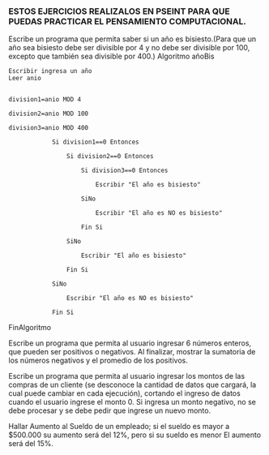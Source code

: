 ### ESTOS EJERCICIOS REALIZALOS EN PSEINT PARA QUE PUEDAS PRACTICAR EL PENSAMIENTO COMPUTACIONAL.

Escribe un programa que permita saber si un año es bisiesto.(Para que un año sea bisiesto debe ser divisible por 4 y no debe ser divisible por 100, excepto que también sea divisible por 400.)
Algoritmo añoBis

	Escribir ingresa un año
	Leer anio
  
	
	division1=anio MOD 4 
  
	division2=anio MOD 100 
  
	division3=anio MOD 400
	
				Si division1==0 Entonces
        
					Si division2==0 Entonces
          
						Si division3==0 Entonces
            
							Escribir "El año es bisiesto"
              
						SiNo
            
							Escribir "El año es NO es bisiesto"
              
						Fin Si
            
					SiNo
          
						Escribir "El año es bisiesto"
            
					Fin Si
          
				SiNo
        
					Escribir "El año es NO es bisiesto"
          
				Fin Si

FinAlgoritmo


Escribe un programa que permita al usuario ingresar 6 números enteros, que pueden ser positivos o negativos. Al finalizar, mostrar la sumatoria de los números negativos y el promedio de los positivos.

Escribe un programa que permita al usuario ingresar los montos de las compras de un cliente (se desconoce la cantidad de datos que cargará, la cual puede cambiar en cada ejecución), cortando el ingreso de datos cuando el usuario ingrese el monto 0. Si ingresa un monto negativo, no se debe procesar y se debe pedir que ingrese un nuevo monto.

Hallar Aumento al Sueldo de un empleado; si el sueldo es mayor a $500.000 su aumento será del 12%, pero si su sueldo es menor El aumento será del 15%. 
